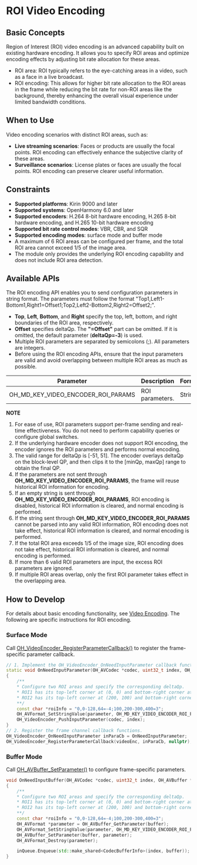 # ROI Video Encoding

<!--Kit: AVCodec Kit-->
<!--Subsystem: Multimedia-->
<!--Owner: @xhjgc-->
<!--Designer: @dpy2650--->
<!--Tester: @cyakee-->
<!--Adviser: @zengyawen-->

## Basic Concepts

Region of Interest (ROI) video encoding is an advanced capability built on existing hardware encoding. It allows you to specify ROI areas and optimize encoding effects by adjusting bit rate allocation for these areas.
- ROI area: ROI typically refers to the eye-catching areas in a video, such as a face in a live broadcast.
- ROI encoding: This allows for higher bit rate allocation to the ROI areas in the frame while reducing the bit rate for non-ROI areas like the background, thereby enhancing the overall visual experience under limited bandwidth conditions.

## When to Use

Video encoding scenarios with distinct ROI areas, such as:
- **Live streaming scenarios**: Faces or products are usually the focal points. ROI encoding can effectively enhance the subjective clarity of these areas.
- **Surveillance scenarios**: License plates or faces are usually the focal points. ROI encoding can preserve clearer useful information.

## Constraints

- **Supported platforms**: Kirin 9000 and later
- **Supported systems**: OpenHarmony 6.0 and later
- **Supported encoders**: H.264 8-bit hardware encoding, H.265 8-bit hardware encoding, and H.265 10-bit hardware encoding
- **Supported bit rate control modes**: VBR, CBR, and SQR
- **Supported encoding modes**: surface mode and buffer mode
- A maximum of 6 ROI areas can be configured per frame, and the total ROI area cannot exceed 1/5 of the image area.
- The module only provides the underlying ROI encoding capability and does not include ROI area detection.

## Available APIs

The ROI encoding API enables you to send configuration parameters in string format. The parameters must follow the format "Top1,Left1-Bottom1,Right1=Offset1;Top2,Left2-Bottom2,Right2=Offset2;".<br>
- **Top**, **Left**, **Bottom**, and **Right** specify the top, left, bottom, and right boundaries of the ROI area, respectively.
- **Offset** specifies deltaQp. The **"=Offset"** part can be omitted. If it is omitted, the default parameter (**deltaQp=-3**) is used.
- Multiple ROI parameters are separated by semicolons (;). All parameters are integers.
- Before using the ROI encoding APIs, ensure that the input parameters are valid and avoid overlapping between multiple ROI areas as much as possible.

|Parameter|Description|Format|
|------- |------- |------- |
|OH_MD_KEY_VIDEO_ENCODER_ROI_PARAMS |ROI parameters.|String|

**NOTE**
1. For ease of use, ROI parameters support per-frame sending and real-time effectiveness. You do not need to perform capability queries or configure global switches.
2. If the underlying hardware encoder does not support ROI encoding, the encoder ignores the ROI parameters and performs normal encoding.
3. The valid range for deltaQp is [-51, 51]. The encoder overlays deltaQp on the block-level QP, and then clips it to the [minQp, maxQp] range to obtain the final QP.
4. If the parameters are not sent through **OH_MD_KEY_VIDEO_ENCODER_ROI_PARAMS**, the frame will reuse historical ROI information for encoding.
5. If an empty string is sent through **OH_MD_KEY_VIDEO_ENCODER_ROI_PARAMS**, ROI encoding is disabled, historical ROI information is cleared, and normal encoding is performed.
6. If the string sent through **OH_MD_KEY_VIDEO_ENCODER_ROI_PARAMS** cannot be parsed into any valid ROI information, ROI encoding does not take effect, historical ROI information is cleared, and normal encoding is performed.
7. If the total ROI area exceeds 1/5 of the image size, ROI encoding does not take effect, historical ROI information is cleared, and normal encoding is performed.
8. If more than 6 valid ROI parameters are input, the excess ROI parameters are ignored.
9. If multiple ROI areas overlap, only the first ROI parameter takes effect in the overlapping area.

## How to Develop

For details about basic encoding functionality, see [Video Encoding](video-encoding.md). The following are specific instructions for ROI encoding.

### Surface Mode


Call [OH_VideoEncoder_RegisterParameterCallback()](../../reference/apis-avcodec-kit/_video_encoder.md#oh_videoencoder_registerparametercallback) to register the frame-specific parameter callback.

```c++
// 1. Implement the OH_VideoEncoder_OnNeedInputParameter callback function.
static void OnNeedInputParameter(OH_AVCodec *codec, uint32_t index, OH_AVFormat *parameter, void *userData)
{
    /**
    * Configure two ROI areas and specify the corresponding deltaQp.
    * ROI1 has its top-left corner at (0, 0) and bottom-right corner at (64, 128), with a QP adjustment of -4.
    * ROI2 has its top-left corner at (200, 100) and bottom-right corner at (400, 300), with a QP adjustment of +3.
    **/
    const char *roiInfo = "0,0-128,64=-4;100,200-300,400=3";
    OH_AVFormat_SetStringValue(parameter, OH_MD_KEY_VIDEO_ENCODER_ROI_PARAMS, roiInfo);
    OH_VideoEncoder_PushInputParameter(codec, index);
}
// 2. Register the frame channel callback functions.
OH_VideoEncoder_OnNeedInputParameter inParaCb = OnNeedInputParameter;
OH_VideoEncoder_RegisterParameterCallback(videoEnc, inParaCb, nullptr); // nullptr: userData is null.
```

### Buffer Mode
   
Call [OH_AVBuffer_SetParameter()](../../reference/apis-avcodec-kit/_core.md#oh_avbuffer_setparameter) to configure frame-specific parameters.

```c++
void OnNeedInputBuffer(OH_AVCodec *codec, uint32_t index, OH_AVBuffer *buffer, void *userData)
{
    /**
    * Configure two ROI areas and specify the corresponding deltaQp.
    * ROI1 has its top-left corner at (0, 0) and bottom-right corner at (64, 128), with a QP adjustment of -4.
    * ROI2 has its top-left corner at (200, 100) and bottom-right corner at (400, 300), with a QP adjustment of +3.
    **/
    const char *roiInfo = "0,0-128,64=-4;100,200-300,400=3";
    OH_AVFormat *parameter = OH_AVBuffer_GetParameter(buffer);
    OH_AVFormat_SetStringValue(parameter, OH_MD_KEY_VIDEO_ENCODER_ROI_PARAMS, roiInfo);
    OH_AVBuffer_SetParameter(buffer, parameter);
    OH_AVFormat_Destroy(parameter);

    inQueue.Enqueue(std::make_shared<CodecBufferInfo>(index, buffer));
}
```
